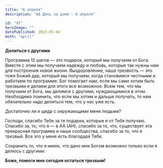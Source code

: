 ```yaml
---
title: "6 апреля"
description: "АА День за днем - 6 апреля"

id: "97"
heroImage: ""
datePublished: 2023-05-04
moth: "april"
---
```


**Делиться с другими**

Программа 12 шагов — это подарок, который мы получаем от Бога. Вместе с этим
мы получаем надежду и любовь, которые так нужны нам для построения новой
жизни. Выздоровление, наша трезвость — это тоже Божий дар, который мы
получаем, когда становимся честными и работаем по программе. Бог помогает нам,
если мы сами хотим быть трезвыми и делаем для этого все возможное. Всем тем,
что мы получаем от Бога, мы делимся с другими, нуждающимися в этом. Необходимо
помнить, что если мы хотим и дальше получать, то нам обязательно надо делиться
тем, что у нас уже есть.

Достаточно ли я щедр с окружающими меня людьми?

Господи, спасибо Тебе за те подарки, которые я от Тебя получаю. Спасибо за,
то, что я — в АА (АН), спасибо за то, что, существует эта прекрасная программа
и наши сообщества, спасибо за то, что я трезвый. Все это у меня есть благодаря
Тебе.

Сохранить то, что я имею, что дано мне Богом возможно только если я делюсь с
другими:

**Боже, помоги мне сегодня остаться трезвым!**
